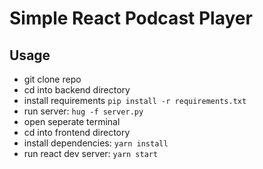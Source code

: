 # Simple React Podcast Player

## Usage

- git clone repo
- cd into backend directory
- install requirements `pip install -r requirements.txt`
- run server: `hug -f server.py`
- open seperate terminal
- cd into frontend directory
- install dependencies: `yarn install`
- run react dev server: `yarn start`
